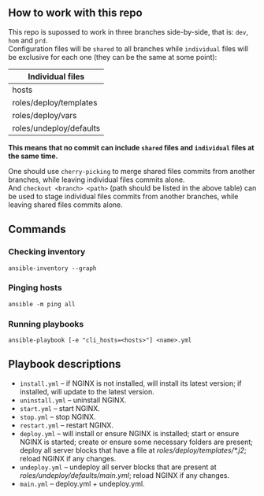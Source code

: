 ## How to work with this repo
This repo is supossed to work in three branches side-by-side, that is: `dev`, `hom` and `prd`.<br>
Configuration files will be `shared` to all branches while `individual` files will be exclusive for each one 
(they can be the same at some point):

|Individual files|
|---|
| hosts |
| roles/deploy/templates |
| roles/deploy/vars |
| roles/undeploy/defaults |

**This means that no commit can include `shared` files and `individual` files at the same time.**

One should use `cherry-picking` to merge shared files commits from another branches, while leaving individual files commits alone. <br>
And `checkout <branch> <path>` (path should be listed in the above table) can be used to stage individual files commits from another branches, while leaving shared files commits alone.

## Commands
### Checking inventory
    ansible-inventory --graph
### Pinging hosts
    ansible -m ping all
### Running playbooks
    ansible-playbook [-e "cli_hosts=<hosts>"] <name>.yml

## Playbook descriptions
- `install.yml` – if NGINX is not installed, will install its latest version; if installed, will update to the latest version.
- `uninstall.yml` – uninstall NGINX.
- `start.yml` – start NGINX.
- `stop.yml` – stop NGINX.
- `restart.yml` – restart NGINX.
- `deploy.yml` – will install or ensure NGINX is installed; start or ensure NGINX is started; create or ensure some necessary folders are present; deploy all server blocks that have a file at *roles/deploy/templates/\*.j2*; reload NGINX if any changes.
- `undeploy.yml` – undeploy all server blocks that are present at *roles/undeploy/defaults/main.yml*; reload NGINX if any changes.
- `main.yml` – deploy.yml + undeploy.yml.